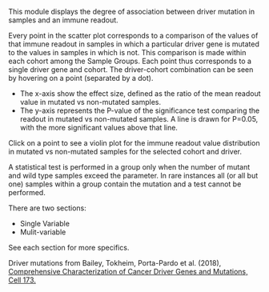 This module displays the degree of association between driver mutation in samples and an immune readout.

Every point in the scatter plot corresponds to a comparison of the values of that immune readout in samples in which a particular driver gene is mutated to the values in samples in which is not.
This comparison is made within each cohort among the Sample Groups.
Each point thus corresponds to a single driver gene and cohort. 
The driver-cohort combination can be seen by hovering on a point (separated by a dot).

- The x-axis show the effect size, defined as the ratio of the mean readout value in mutated vs non-mutated samples.
- The y-axis represents the P-value of the significance test comparing the readout in mutated vs non-mutated samples. A line is drawn for P=0.05, with the more significant values above that line.

Click on a point to see a violin plot for the immune readout value distribution in mutated vs non-mutated samples for the selected cohort and driver.

A statistical test is performed in a group only when the number of mutant and wild type samples exceed the parameter. In rare instances all (or all but one) samples within a group contain the mutation and a test cannot be performed.

There are two sections:

- Single Variable
- Mulit-variable

See each section for more specifics.

Driver mutations from Bailey, Tokheim, Porta-Pardo et al. (2018),
[Comprehensive Characterization of Cancer Driver Genes and Mutations, Cell 173.](https://doi.org/10.1016/j.cell.2018.02.060)
